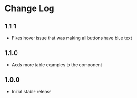# Change Log

## 1.1.1

* Fixes hover issue that was making all buttons have blue text

## 1.1.0

* Adds more table examples to the component

## 1.0.0

* Initial stable release
